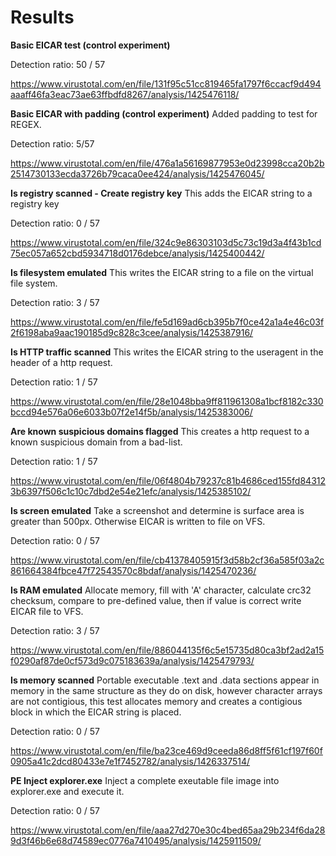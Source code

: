 # Results

**Basic EICAR test (control experiment)**

Detection ratio: 50 / 57 

https://www.virustotal.com/en/file/131f95c51cc819465fa1797f6ccacf9d494aaaff46fa3eac73ae63ffbdfd8267/analysis/1425476118/

**Basic EICAR with padding (control experiment)**
Added padding to test for REGEX.

Detection ratio: 5/57 

https://www.virustotal.com/en/file/476a1a56169877953e0d23998cca20b2b2514730133ecda3726b79caca0ee424/analysis/1425476045/

**Is registry scanned - Create registry key**
This adds the EICAR string to a registry key

Detection ratio: 0 / 57 

https://www.virustotal.com/en/file/324c9e86303103d5c73c19d3a4f43b1cd75ec057a652cbd5934718d0176debce/analysis/1425400442/

**Is filesystem emulated**
This writes the EICAR string to a file on the virtual file system.

Detection ratio: 3 / 57 

https://www.virustotal.com/en/file/fe5d169ad6cb395b7f0ce42a1a4e46c03f2f6198aba9aac190185d9c828c3cee/analysis/1425387916/

**Is HTTP traffic scanned**
This writes the EICAR string to the useragent in the header of a http request.

Detection ratio: 1 / 57

https://www.virustotal.com/en/file/28e1048bba9ff811961308a1bcf8182c330bccd94e576a06e6033b07f2e14f5b/analysis/1425383006/

**Are known suspicious domains flagged**
This creates a http request to a known suspicious domain from a bad-list.

Detection ratio: 1 / 57

https://www.virustotal.com/en/file/06f4804b79237c81b4686ced155fd843123b6397f506c1c10c7dbd2e54e21efc/analysis/1425385102/

**Is screen emulated**
Take a screenshot and determine is surface area is greater than 500px. Otherwise EICAR is written to file on VFS.

Detection ratio: 0 / 57

https://www.virustotal.com/en/file/cb41378405915f3d58b2cf36a585f03a2c861664384fbce47f72543570c8bdaf/analysis/1425470236/

**Is RAM emulated**
Allocate memory, fill with 'A' character, calculate crc32 checksum, compare to pre-defined value, then if value is correct write EICAR file to VFS.

Detection ratio: 3 / 57

https://www.virustotal.com/en/file/886044135f6c5e15735d80ca3bf2ad2a15f0290af87de0cf573d9c075183639a/analysis/1425479793/

**Is memory scanned**
Portable executable .text and .data sections appear in memory in the same structure as they do on disk, however character arrays are not contigious, this test allocates memory and creates a contigious block in which the EICAR string is placed.

Detection ratio: 0 / 57

https://www.virustotal.com/en/file/ba23ce469d9ceeda86d8ff5f61cf197f60f0905a41c2dcd80433e7e1f7452782/analysis/1426337514/

**PE Inject explorer.exe**
Inject a complete exeutable file image into explorer.exe and execute it.

Detection ratio: 0 / 57

https://www.virustotal.com/en/file/aaa27d270e30c4bed65aa29b234f6da289d3f46b6e68d74589ec0776a7410495/analysis/1425911509/
